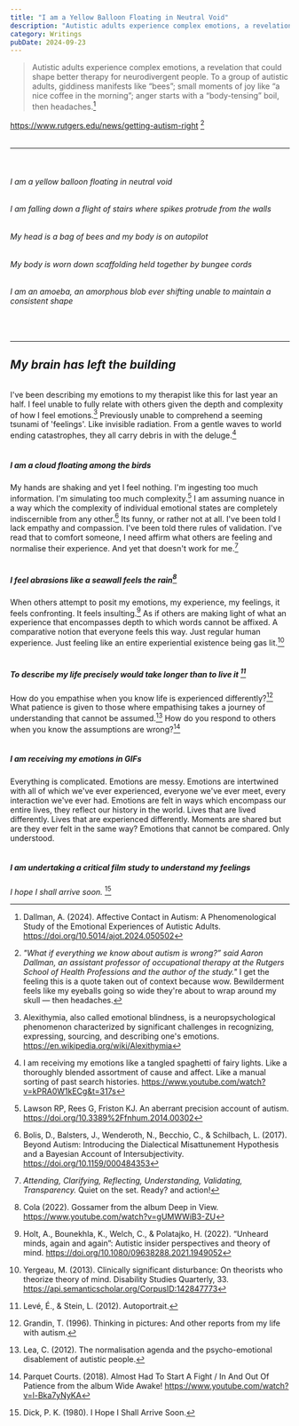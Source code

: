 ```yaml
---
title: "I am a Yellow Balloon Floating in Neutral Void"
description: "Autistic adults experience complex emotions, a revelation that could shape better therapy for neurodivergent people. To a group of autistic adults, giddiness manifests like “bees”; small moments of joy like “a nice coffee in the morning”; anger starts with a “body-tensing” boil, then headaches Dallman, A. (2024). ~ Bewilderment feels like my eyeballs going so wide they're about to wrap around my skull, then headaches."
category: Writings
pubDate: 2024-09-23
---
```


> Autistic adults experience complex emotions, a revelation that could shape better therapy for neurodivergent people. To a group of autistic adults, giddiness manifests like “bees”; small moments of joy like “a nice coffee in the morning”; anger starts with a “body-tensing” boil, then headaches.[^1]

https://www.rutgers.edu/news/getting-autism-right [^2]

[^1]: Dallman, A. (2024). Affective Contact in Autism: A Phenomenological Study of the Emotional Experiences of Autistic Adults. https://doi.org/10.5014/ajot.2024.050502

[^2]: _"What if everything we know about autism is wrong?” said Aaron Dallman, an assistant professor of occupational therapy at the Rutgers School of Health Professions and the author of the study."_ I get the feeling this is a quote taken out of context because wow. Bewilderment feels like my eyeballs going so wide they're about to wrap around my skull — then headaches. 

###### 

--- 
</br>

###### *I am a yellow balloon floating in neutral void*

###### *I am falling down a flight of stairs where spikes protrude from the walls*

###### *My head is a bag of bees and my body is on autopilot* 

###### *My body is worn down scaffolding held together by bungee cords*

###### *I am an amoeba, an amorphous blob ever shifting unable to maintain a consistent shape*

</br>

---

## _My brain has left the building_

###### 

I've been describing my emotions to my therapist like this for last year an half. I feel unable to fully relate with others given the depth and complexity of how I feel emotions.[^3] Previously unable to comprehend a seeming tsunami of 'feelings'. Like invisible radiation. From a gentle waves to world ending catastrophes, they all carry debris in with the deluge.[^4] </br></br>

[^3]: Alexithymia, also called emotional blindness, is a neuropsychological phenomenon characterized by significant challenges in recognizing, expressing, sourcing, and describing one's emotions.  
https://en.wikipedia.org/wiki/Alexithymia

[^4]: I am receiving my emotions like a tangled spaghetti of fairy lights. Like a thoroughly blended assortment of cause and affect. Like a manual sorting of past search histories. https://www.youtube.com/watch?v=kPRA0W1kECg&t=317s

##### _I am a cloud floating among the birds_

My hands are shaking and yet I feel nothing. I'm ingesting too much information. I'm simulating too much complexity.[^5] I am assuming nuance in a way which the complexity of individual emotional states are completely indiscernible from any other.[^6] Its funny, or rather not at all. 
I've been told I lack empathy and compassion. I've been told there rules of validation. I've read that to comfort someone, I need affirm what others are feeling and normalise their experience. And yet that doesn't work for me.[^7] </br></br>

[^5]: Lawson RP, Rees G, Friston KJ. An aberrant precision account of autism. https://doi.org/10.3389%2Ffnhum.2014.00302

[^6]: Bolis, D., Balsters, J., Wenderoth, N., Becchio, C., & Schilbach, L. (2017). Beyond Autism: Introducing the Dialectical Misattunement Hypothesis and a Bayesian Account of Intersubjectivity. https://doi.org/10.1159/000484353
 
[^7]: _Attending, Clarifying, Reflecting, Understanding, Validating, Transparency._ Quiet on the set. Ready? and action! 

##### _I feel abrasions like a seawall feels the rain_[^8]

[^8]: Cola (2022). Gossamer from the album Deep in View. https://www.youtube.com/watch?v=gUMWWiB3-ZU


When others attempt to posit my emotions, my experience, my feelings, it feels confronting. It feels insulting.[^9] As if others are making light of what an experience that encompasses depth to which words cannot be affixed. A comparative notion that everyone feels this way. Just regular human experience. Just feeling like an entire experiential existence being gas lit.[^11] </br></br>

[^9]: Holt, A., Bounekhla, K., Welch, C., & Polatajko, H. (2022). “Unheard minds, again and again”: Autistic insider perspectives and theory of mind. https://doi.org/10.1080/09638288.2021.1949052

[^11]:Yergeau, M. (2013). Clinically significant disturbance: On theorists who theorize theory of mind. Disability Studies Quarterly, 33. https://api.semanticscholar.org/CorpusID:142847773


##### _To describe my life precisely would take longer than to live it_ [^12]

[^12]: Levé, É., & Stein, L. (2012). Autoportrait.

How do you empathise when you know life is experienced differently?[^13] What patience is given to those where empathising takes a journey of understanding that cannot be assumed.[^14] How do you respond to others when you know the assumptions are wrong?[^15] </br></br>

[^13]: Grandin, T. (1996). Thinking in pictures: And other reports from my life with autism.

[^14]: Lea, C. (2012). The normalisation agenda and the psycho-emotional disablement of autistic people.

[^15]: Parquet Courts. (2018). Almost Had To Start A Fight / In And Out Of Patience from the album Wide Awake! https://www.youtube.com/watch?v=l-Bka7yNyKA


##### _I am receiving my emotions in GIFs_

Everything is complicated. Emotions are messy. Emotions are intertwined with all of which we've ever experienced, everyone we've ever meet, every interaction we've ever had. Emotions are felt in ways which encompass our entire lives, they reflect our history in the world. Lives that are lived differently. Lives that are experienced differently. Moments are shared but are they ever felt in the same way? Emotions that cannot be compared. Only understood. </br></br>

##### _I am undertaking a critical film study to understand my feelings_

_I hope I shall arrive soon._ [^17]

[^17]: Dick, P. K. (1980). I Hope I Shall Arrive Soon.

